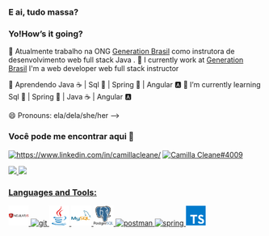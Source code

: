 ### E ai, tudo massa?
### Yo!How’s it going?  

🔭 Atualmente trabalho na ONG [Generation Brasil](https://brazil.generation.org) como instrutora de desenvolvimento web full stack Java .
🔭 I currently work at [Generation Brasil](https://brazil.generation.org) I'm a web developer web full stack instructor 

🌱 Aprendendo Java ☕ | Sql 🐬 | Spring 🍃 | Angular  🅰️
🌱 I’m currently learning Sql 🐬 | Spring 🍃 | Java ☕ | Angular 🅰️

😄 Pronouns: ela/dela/she/her
-->
<p>
<h3> Você pode me encontrar aqui 📍 </h3>
</p>
<a href="https://cutt.ly/uEfrgEk" target="blank"><img align="center" src="https://cdn.jsdelivr.net/npm/simple-icons@3.0.1/icons/linkedin.svg" alt="https://www.linkedin.com/in/camillacleane/" height="30" width="40" /></a>
<a href="https://discord.gg/Camilla Cleane#4009" target="blank"><img align="center" src="https://cdn.jsdelivr.net/npm/simple-icons@3.0.1/icons/discord.svg" alt="Camilla Cleane#4009" height="30" width="40" /></a>
</p>

 <div>
  <a href="https://github.com/camillacleanne">
  <img height="180em" src="https://github-readme-stats.vercel.app/api?username=camillacleanne&show_icons=true&theme=dracula&include_all_commits=true&count_private=true"/>
  <img height="180em" src="https://github-readme-stats.vercel.app/api/top-langs/?username=camillacleanne&layout=compact&langs_count=7&theme=dracula"/>
</div>

 <h3 align="left">Languages and Tools:</h3>
<p align="left"> <a href="https://angular.io/" target="_blank"> <img src="https://raw.githubusercontent.com/devicons/devicon/master/icons/angularjs/angularjs-original-wordmark.svg" alt="angularjs" width="40" height="40"/> </a>  <a href="https://git-scm.com/" target="_blank"> <img src="https://www.vectorlogo.zone/logos/git-scm/git-scm-icon.svg" alt="git" width="40" height="40"/> </a> <a href="https://www.java.com/" target="_blank"> <img src="https://raw.githubusercontent.com/devicons/devicon/master/icons/java/java-original.svg" alt="java" width="40" height="40"/> </a> <a href="https://www.mysql.com/" target="_blank"> <img src="https://raw.githubusercontent.com/devicons/devicon/master/icons/mysql/mysql-original-wordmark.svg" alt="mysql" width="40" height="40"/> </a> <a href="https://www.postgresql.org/" target="_blank"> <img src="https://raw.githubusercontent.com/devicons/devicon/master/icons/postgresql/postgresql-original-wordmark.svg" alt="postgresql" width="40" height="40"/> </a> <a href="https://postman.com/" target="_blank"> <img src="https://www.vectorlogo.zone/logos/getpostman/getpostman-icon.svg" alt="postman" width="40" height="40"/> </a> <a href="https://spring.io/" target="_blank"> <img src="https://www.vectorlogo.zone/logos/springio/springio-icon.svg" alt="spring" width="40" height="40"/> </a> <a href="https://www.typescriptlang.org/" target="_blank"> <img src="https://raw.githubusercontent.com/devicons/devicon/master/icons/typescript/typescript-original.svg" alt="typescript" width="40" height="40"/> </a> </p>
